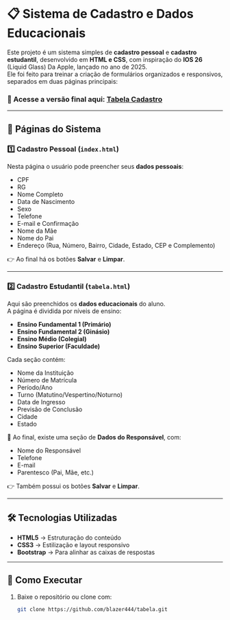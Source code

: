 # 📋 Sistema de Cadastro e Dados Educacionais

Este projeto é um sistema simples de **cadastro pessoal** e **cadastro estudantil**, desenvolvido em **HTML e CSS**, com inspiração do **IOS 26** (Liquid Glass) Da Apple, lançado no ano de 2025.  
Ele foi feito para treinar a criação de formulários organizados e responsivos, separados em duas páginas principais:

### 🔗 Acesse a versão final aqui: [Tabela Cadastro](https://tabela-phi-vert.vercel.app/)
---

## 🔹 Páginas do Sistema

### 1️⃣ Cadastro Pessoal (`index.html`)
Nesta página o usuário pode preencher seus **dados pessoais**:

- CPF  
- RG  
- Nome Completo  
- Data de Nascimento  
- Sexo  
- Telefone  
- E-mail e Confirmação  
- Nome da Mãe  
- Nome do Pai  
- Endereço (Rua, Número, Bairro, Cidade, Estado, CEP e Complemento)  

👉 Ao final há os botões **Salvar** e **Limpar**.

---

### 2️⃣ Cadastro Estudantil (`tabela.html`)
Aqui são preenchidos os **dados educacionais** do aluno.  
A página é dividida por níveis de ensino:

- **Ensino Fundamental 1 (Primário)**  
- **Ensino Fundamental 2 (Ginásio)**  
- **Ensino Médio (Colegial)**  
- **Ensino Superior (Faculdade)**  

Cada seção contém:
- Nome da Instituição  
- Número de Matrícula  
- Período/Ano  
- Turno (Matutino/Vespertino/Noturno)  
- Data de Ingresso  
- Previsão de Conclusão  
- Cidade  
- Estado  

🔹 Ao final, existe uma seção de **Dados do Responsável**, com:
- Nome do Responsável  
- Telefone  
- E-mail  
- Parentesco (Pai, Mãe, etc.)  

👉 Também possui os botões **Salvar** e **Limpar**.

---

## 🛠️ Tecnologias Utilizadas
- **HTML5** → Estruturação do conteúdo  
- **CSS3** → Estilização e layout responsivo  
- **Bootstrap** → Para alinhar as caixas de respostas

---

## 🚀 Como Executar
1. Baixe o repositório ou clone com:
   ```bash
   git clone https://github.com/blazer444/tabela.git
